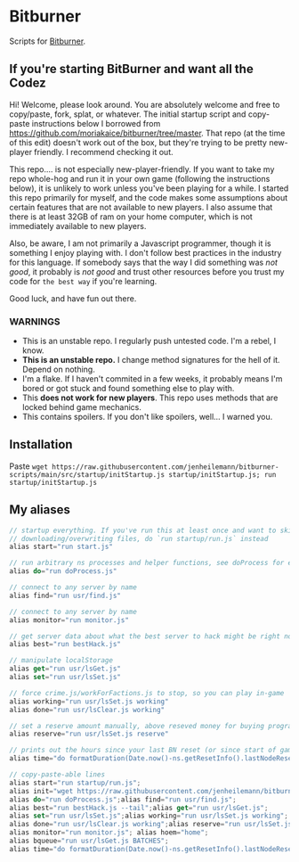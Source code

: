 # Bitburner
Scripts for [Bitburner](https://danielyxie.github.io/bitburner/).

## If you're starting BitBurner and want all the Codez

Hi! Welcome, please look around. You are absolutely welcome and free to copy/paste, fork, splat, or whatever. The initial startup script and copy-paste instructions below I borrowed from https://github.com/moriakaice/bitburner/tree/master. That repo (at the time of this edit) doesn't work out of the box, but they're trying to be pretty new-player friendly. I recommend checking it out.

This repo.... is not especially new-player-friendly. If you want to take my repo whole-hog and run it in your own game (following the instructions below), it is unlikely to work unless you've been playing for a while. I started this repo primarily for myself, and the code makes some assumptions about certain features that are not available to new players. I also assume that there is at least 32GB of ram on your home computer, which is not immediately available to new players.

Also, be aware, I am not primarily a Javascript programmer, though it is something I enjoy playing with. I don't follow best practices in the industry for this language. If somebody says that the way I did something was *not good*, it probably is *not good* and trust other resources before you trust my code for `the best way` if you're learning.

Good luck, and have fun out there.

### WARNINGS

* This is an unstable repo. I regularly push untested code. I'm a rebel, I know.
* **This is an unstable repo.** I change method signatures for the hell of it. Depend on nothing.
* I'm a flake. If I haven't commited in a few weeks, it probably means I'm bored or got stuck and found something else to play with.
* This **does not work for new players**. This repo uses methods that are locked behind game mechanics.
* This contains spoilers. If you don't like spoilers, well... I warned you.

## Installation

Paste `wget https://raw.githubusercontent.com/jenheilemann/bitburner-scripts/main/src/startup/initStartup.js startup/initStartup.js; run startup/initStartup.js`

## My aliases

```js
// startup everything. If you've run this at least once and want to skip
// downloading/overwriting files, do `run startup/run.js` instead
alias start="run start.js"

// run arbitrary ns processes and helper functions, see doProcess for examples
alias do="run doProcess.js"

// connect to any server by name
alias find="run usr/find.js"

// connect to any server by name
alias monitor="run monitor.js"

// get server data about what the best server to hack might be right now
alias best="run bestHack.js"

// manipulate localStorage
alias get="run usr/lsGet.js"
alias set="run usr/lsSet.js"

// force crime.js/workForFactions.js to stop, so you can play in-game
alias working="run usr/lsSet.js working"
alias done="run usr/lsClear.js working"

// set a reserve amount manually, above reseved money for buying programs
alias reserve="run usr/lsSet.js reserve"

// prints out the hours since your last BN reset (or since start of game)
alias time="do formatDuration(Date.now()-ns.getResetInfo().lastNodeReset)"

// copy-paste-able lines
alias start="run startup/run.js";
alias init="wget https://raw.githubusercontent.com/jenheilemann/bitburner-scripts/main/src/startup/initStartup.js startup/initStartup.js; run startup/initStartup.js";
alias do="run doProcess.js";alias find="run usr/find.js";
alias best="run bestHack.js --tail";alias get="run usr/lsGet.js";
alias set="run usr/lsSet.js";alias working="run usr/lsSet.js working";
alias done="run usr/lsClear.js working";alias reserve="run usr/lsSet.js reserve";
alias monitor="run monitor.js"; alias hoem="home";
alias bqueue="run usr/lsGet.js BATCHES";
alias time="do formatDuration(Date.now()-ns.getResetInfo().lastNodeReset)";
```
